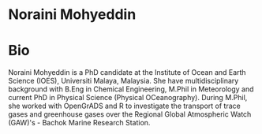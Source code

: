 # Noraini Mohyeddin

# Bio
Noraini Mohyeddin is a PhD candidate at the Institute of Ocean and Earth Science (IOES), Universiti Malaya, Malaysia. She have multidisciplinary background with B.Eng in Chemical Engineering, M.Phil in Meteorology and current PhD in Physical Science (Physical OCeanography). During M.Phil, she worked with OpenGrADS and R to investigate the transport of trace gases and greenhouse gases over the Regional Global Atmospheric Watch (GAW)'s - Bachok Marine Research Station. 


<!---
noraini0210/noraini0210 is a ✨ special ✨ repository because its `README.md` (this file) appears on your GitHub profile.
You can click the Preview link to take a look at your changes.
--->
